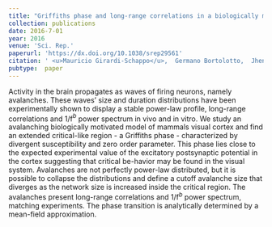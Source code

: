 ```yaml
---
title: "Griffiths phase and long-range correlations in a biologically motivated visual cortex model"
collection: publications
date: 2016-7-01
year: 2016
venue: 'Sci. Rep.'
paperurl: 'https://dx.doi.org/10.1038/srep29561'
citation: ' <u>Mauricio Girardi-Schappo</u>,  Germano Bortolotto,  Jheniffer Gonsalves,  Leonel Pinto,  Marcelo Tragtenberg (2016): <i>Griffiths phase and long-range correlations in a biologically motivated visual cortex model.</i> <b>Sci. Rep. 6</b>: 29561.'
pubtype:  paper
---
```

Activity in the brain propagates as waves of firing neurons, namely avalanches. These waves’ size and duration distributions have been experimentally shown to display a stable power-law profile, long-range correlations and 1/f$^b$ power spectrum in vivo and in vitro. We study an avalanching biologically motivated model of mammals visual cortex and find an extended critical-like region - a Griffiths phase - characterized by divergent susceptibility and zero order parameter. This phase lies close to the expected experimental value of the excitatory postsynaptic potential in the cortex suggesting that critical be-havior may be found in the visual system. Avalanches are not perfectly power-law distributed, but it is possible to collapse the distributions and define a cutoff avalanche size that diverges as the network size is increased inside the critical region. The avalanches present long-range correlations and 1/f$^b$ power spectrum, matching experiments. The phase transition is analytically determined by a mean-field approximation.